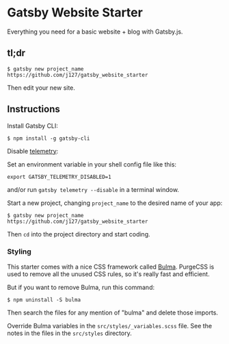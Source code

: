 # Gatsby Website Starter

Everything you need for a basic website + blog with Gatsby.js.

## tl;dr

```text
$ gatsby new project_name https://github.com/j127/gatsby_website_starter
```

Then edit your new site.

## Instructions

Install Gatsby CLI:

```text
$ npm install -g gatsby-cli
```

Disable [telemetry](https://www.gatsbyjs.org/docs/telemetry/):

Set an environment variable in your shell config file like this:

```text
export GATSBY_TELEMETRY_DISABLED=1
```

and/or run `gatsby telemetry --disable` in a terminal window.

Start a new project, changing `project_name` to the desired name of your app:

```text
$ gatsby new project_name https://github.com/j127/gatsby_website_starter
```

Then `cd` into the project directory and start coding.

### Styling

This starter comes with a nice CSS framework called [Bulma](https://bulma.io/). PurgeCSS is used to remove all the unused CSS rules, so it's really fast and efficient.

But if you want to remove Bulma, run this command:

```
$ npm uninstall -S bulma
```

Then search the files for any mention of "bulma" and delete those imports.

Override Bulma variables in the `src/styles/_variables.scss` file. See the notes in the files in the `src/styles` directory.
